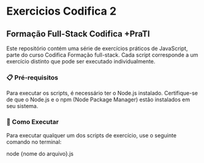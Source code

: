 # Exercicios Codifica 2

## Formação Full-Stack Codifica +PraTI

Este repositório contém uma série de exercícios práticos de JavaScript, parte do curso Codifica Formação full-stack. Cada script corresponde a um exercício distinto que pode ser executado individualmente.

### 📋 Pré-requisitos

Para executar os scripts, é necessário ter o Node.js instalado. 
Certifique-se de que o Node.js e o npm (Node Package Manager) estão instalados em seu sistema.

### 🚀 Como Executar

Para executar qualquer um dos scripts de exercício, use o seguinte comando no terminal:

node {nome do arquivo}.js